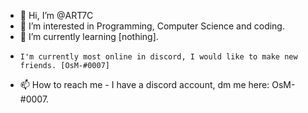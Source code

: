 - 👋 Hi, I’m @ART7C
- 👀 I’m interested in Programming, Computer Science and coding.
- 🌱 I’m currently learning [nothing].
-     I'm currently most online in discord, I would like to make new friends. [OsM-#0007]
- 📫 How to reach me - I have a discord account, dm me here: OsM-#0007.

<!---
ART7C/ART7C is a ✨ special ✨ repository because its `README.md` (this file) appears on your GitHub profile.
You can click the Preview link to take a look at your changes.
--->
